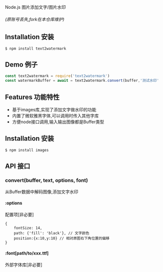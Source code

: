 Node.js 图片添加文字/图片水印
###### (原账号丢失,fork在本仓库维护)

## Installation 安装
	$ npm install text2watermark


## Demo 例子
``` javascript
const text2watermark = require('text2watermark')
const watermarkBuffer = await = text2watermark.convert(buffer,'测试水印')                 
```

## Features 功能特性

* 基于images库,实现了添加文字做水印的功能
* 内置了微软雅黑字体,可以调用时传入其他字库
* 方便node接口调用,输入输出图像都是Buffer类型

## Installation 安装
	$ npm install images

## API 接口


### convert(buffer, text, options, font)
从Buffer数据中解码图像,添加文字水印

#### :options
配置项[非必要]
```$xslt
{
    fontSize: 14, 
    path: {'fill': 'black'}, // 文字颜色
    position:{x:10,y:10} // 相对原图右下角位置的偏移
} 
```
#### :font[path/to/xxx.ttf]
外部字体库[非必要]
